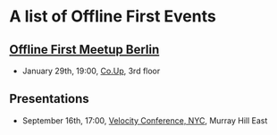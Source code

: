 # A list of Offline First Events


## [Offline First Meetup Berlin](http://lanyrd.com/2014/offlinefirst/)

 - January 29th, 19:00, [Co.Up](http://co-up.de), 3rd floor

## Presentations

 - September 16th, 17:00, [Velocity Conference, NYC](http://velocityconf.com/velocityny2014), Murray Hill East
